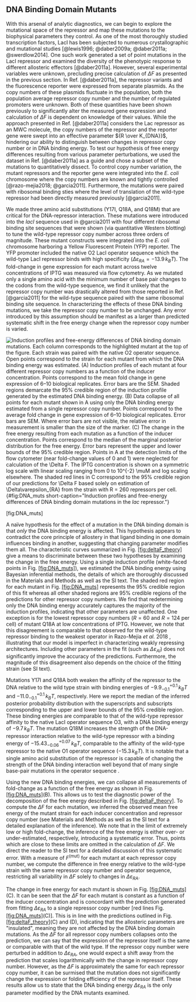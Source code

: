 ## DNA Binding Domain Mutants

With this arsenal of analytic diagnostics, we can begin to explore the
mutational space of the repressor and map these mutations to the
biophysical parameters they control. As one of the most thoroughly
studied transcription factors, LacI has been subjected to numerous
crystallographic and mutational studies [@lewis1996; @daber2009a; @daber2011a; @swerdlow2014]. One such work generated a set
of point mutations in the LacI repressor and examined the diversity of
the phenotypic response to different allosteric effectors [@daber2011a]. However,
several experimental variables were unknown, precluding precise
calculation of $\Delta F$ as presented in the previous section. In
Ref. [@daber2011a], the repressor variants and the fluorescence reporter were
expressed from separate plasmids. As the copy numbers of these plasmids
fluctuate in the population, both the population average repressor copy
number and the number of regulated promoters were unknown. Both of these
quantities have been shown previously to significantly alter the
measured gene expression and calculation of $\Delta F$ is dependent on
knowledge of their values. While the approach presented in Ref. 
[@daber2011a] considers the Lac repressor as an MWC molecule, the copy numbers of the
repressor and the reporter gene were swept into an effective parameter
${R \over K_{DNA}}$, hindering our ability to distinguish between
changes in repressor copy number or in DNA binding energy. To test our
hypothesis of free energy differences resulting from various parameter
perturbations, we used the dataset in Ref. [@daber2011a] as a guide and chose a
subset of the mutations to quantitatively dissect. To control copy
number variation, the mutant repressors and the reporter gene were
integrated into the *E. coli* chromosome where the copy numbers are
known and tightly controlled [@razo-mejia2018; @garcia2011]. Furthermore, the mutations were paired
with ribosomal binding sties where the level of translation of the
wild-type repressor had been directly measured previously [@garcia2011].

We made three amino acid substitutions (Y17I, Q18A, and Q18M) that are
critical for the DNA-repressor interaction. These mutations were
introduced into the *lacI* sequence used in @garcia2011
with four different ribosomal binding site sequences that were shown
(via quantitative Western blotting) to tune the wild-type repressor copy
number across three orders of magnitude. These mutant constructs were
integrated into the *E. coli* chromosome harboring a Yellow Fluorescent
Protein (YFP) reporter. The YFP promoter included the native O2 LacI
operator sequence which the wild-type LacI repressor binds with high
specificity ($\Delta\varepsilon_{RA} = -13.9\, k_BT$). The fold-change
in gene expression for each mutant across twelve concentrations of IPTG
was measured via flow cytometry. As we mutated only a single amino acid
with the minimum number of base pair changes to the codons from the
wild-type sequence, we find it unlikely that the repressor copy number
was drastically altered from those reported in Ref. [@garcia2011] for the wild-type
sequence paired with the same ribosomal binding site sequence. In
characterizing the effects of these DNA binding mutations, we take the
repressor copy number to be unchanged. Any error introduced by this
assumption should be manifest as a larger than predicted systematic
shift in the free energy change when the repressor copy number is
varied.

![**Induction profiles and free-energy differences of DNA binding domain
mutations.** Each column corresponds to the highlighted mutant at the top of
the figure. Each strain was paired with the native O2 operator sequence. Open
points correspond to the strain for each mutant from which the DNA binding
energy was estimated. (A) Induction profiles of each mutant at four different
repressor copy numbers as a function of the inducer concentration. Points
correspond to the mean fold change in gene expression of 6–10 biological
replicates. Error bars are the SEM. Shaded regions demarcate the 95\% credible
region of the induction profile generated by the estimated DNA binding
energy. (B) Data collapse of all points for each mutant shown in A using only
the DNA binding energy estimated from a single repressor copy number. Points
correspond to the average fold change in gene expression of 6–10 biological
replicates. Error bars are SEM. Where error bars are not visible, the
relative error in measurement is smaller than the size of the marker. (C) The
change in the free energy resulting from each mutation as a function of the
inducer concentration. Points correspond to the median of the marginal
posterior distribution for the free energy. Error bars represent the upper
and lower bounds of the 95\% credible region. Points in A at the detection
limits of the flow cytometer (near fold-change values of 0 and 1) were
neglected for calculation of the $\Delta F$. The IPTG concentration is shown on a
symmetric log scale with linear scaling ranging from 0 to $10^{-2}$ $\mu$M and log
scaling elsewhere. The shaded red lines in C correspond to the 95% credible
region of our predictions for $\Delta F$ based solely on estimation of
$\Delta\varepsilon_{RA}$ from the
strain with $R = 260$ repressors per cell.](ch3_fig3){#fig:DNA_muts
short-caption="Induction profiles and free-energy differences of DNA binding
domain mutations in the *lac* repressor."}

<span id="fig:DNA_muts" label="fig:DNA_muts">\[fig:DNA\_muts\]</span>

A naïve hypothesis for the effect of a mutation in the DNA binding
domain is that *only* the DNA binding energy is affected. This
hypothesis appears to contradict the core principle of allostery in that
ligand binding in one domain influences binding in another, suggesting
that changing parameter modifies them all. The characteristic curves
summarized in Fig. [\[fig:deltaF\_theory\]](#fig:deltaF_theory) give a
means to discriminate between these two hypotheses by examining the
change in the free energy. Using a single induction profile (white-faced
points in Fig. [\[fig:DNA\_muts\]](#fig:DNA_muts)), we estimated the DNA
binding energy using Bayesian inferential methods, the details of which
are thoroughly discussed in the Materials and Methods as well as the SI
text. The shaded red region for each mutant in Fig.
[\[fig:DNA\_muts\]](#fig:DNA_muts) represents the 95% credible region of
this fit whereas all other shaded regions are 95% credible regions of
the predictions for other repressor copy numbers. We find that
redetermining only the DNA binding energy accurately captures the
majority of the induction profiles, indicating that other parameters are
unaffected. One exception is for the lowest repressor copy numbers
($R = 60$ and $R=124$ per cell) of mutant Q18A at low concentrations
of IPTG. However, we note that this disagreement is comparable to that
observed for the wild-type repressor binding to the weakest operator in
Razo-Mejia *et al.* 2018 , illustrating that our model is imperfect in
characterizing weakly repressing architectures. Including other
parameters in the fit (such as $\Delta\varepsilon_{AI}$) does not
significantly improve the accuracy of the predictions. Furthermore, the
magnitude of this disagreement also depends on the choice of the fitting
strain (see SI text).

Mutations Y17I and Q18A both weaken the affinity of the repressor to the
DNA relative to the wild type strain with binding energies of
$-9.9 ^{+0.1}_{-0.1}\, k_BT$ and $-11.0^{+0.1}_{-0.1}\, k_BT$,
respectively. Here we report the median of the inferred posterior
probability distribution with the superscripts and subscripts
corresponding to the upper and lower bounds of the 95% credible region.
These binding energies are comparable to that of the wild-type repressor
affinity to the native LacI operator sequence O3, with a DNA binding
energy of $-9.7\, k_BT$. The mutation Q18M increases the strength of
the DNA-repressor interaction relative to the wild-type repressor with a
binding energy of $-15.43^{+0.07}_{-0.06}\, k_BT$, comparable to the
affinity of the wild-type repressor to the native O1 operator sequence
($-15.3\, k_BT$). It is notable that a single amino acid substitution
of the repressor is capable of changing the strength of the DNA binding
interaction well beyond that of many single base-pair mutations in the
operator sequence .

Using the new DNA binding energies, we can collapse all measurements of
fold-change as a function of the free energy as shown in Fig.
[\[fig:DNA\_muts\]](#fig:DNA_muts)(B). This allows us to test the
diagnostic power of the decomposition of the free energy described in
Fig. [\[fig:deltaF\_theory\]](#fig:deltaF_theory). To compute the
$\Delta F$ for each mutation, we inferred the observed mean free
energy of the mutant strain for each inducer concentration and repressor
copy number (see Materials and Methods as well as the SI text for a
detailed explanation of the inference). We note that in the limit of
extremely low or high fold-change, the inference of the free energy is
either over- or under-estimated, respectively, introducing a systematic
error. Thus, points which are close to these limits are omitted in the
calculation of $\Delta F$. We direct the reader to the SI text for a
detailed discussion of this systematic error. With a measure of
$F^\mathrm{(mut)}$ for each mutant at each repressor copy number, we
compute the difference in free energy relative to the wild-type strain
with the same repressor copy number and operator sequence, restricting
all variability in $\Delta F$ solely to changes in
$\Delta\varepsilon_{RA}$.

The change in free energy for each mutant is shown in Fig.
[\[fig:DNA\_muts\]](#fig:DNA_muts)(C). It can be seen that the
$\Delta F$ for each mutant is constant as a function of the inducer
concentration and is concordant with the prediction generated from
fitting $\Delta\varepsilon_{RA}$ to a single repressor copy number
\[red lines Fig. [\[fig:DNA\_muts\]](#fig:DNA_muts)(C)\]. This is in
line with the predictions outlined in Fig.
[\[fig:deltaF\_theory\]](#fig:deltaF_theory)(C) and (D), indicating that
the allosteric parameters are "insulated", meaning they are not affected
by the DNA binding domain mutations. As the $\Delta F$ for all
repressor copy numbers collapses onto the prediction, we can say that
the expression of the repressor itself is the same or comparable with
that of the wild type. If the repressor copy number were perturbed in
addition to $\Delta
\varepsilon_{RA}$, one would expect a shift away from the prediction
that scales logarithmically with the change in repressor copy number.
However, as the $\Delta F$ is approximately the same for each
repressor copy number, it can be surmised that the mutation does not
significantly change the expression or folding efficiency of the
repressor itself. These results allow us to state that the DNA binding
energy $\Delta\varepsilon_{RA}$ is the only parameter modified by the
DNA mutants examined.


